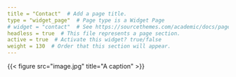 ```yaml
---
title = "Contact"  # Add a page title.
type = "widget_page"  # Page type is a Widget Page
# widget = "contact"  # See https://sourcethemes.com/academic/docs/page-builder/
headless = true  # This file represents a page section.
active = true  # Activate this widget? true/false
weight = 130  # Order that this section will appear.
---
```

{{< figure src="image.jpg" title="A caption" >}}
